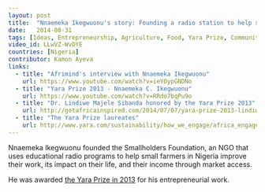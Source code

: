 ```yaml
---
layout: post
title:  "Nnaemeka Ikegwuonu's story: Founding a radio station to help support and educate farmers, and beyond"
date:   2014-08-31
tags: [Ideas, Entrepreneurship, Agriculture, Food, Yara Prize, Communities, TED]
video_id: LLwVZ-WvDYE
countries: [Nigeria]
contributor: Kamon Ayeva
links:
  - title: "Afrimind's interview with Nnaemeka Ikegwuonu"
    url: https://www.youtube.com/watch?v=ieYOypGNDNo
  - title: "Yara Prize 2013 - Nnaemeka C. Ikegwuonu"
    url: https://www.youtube.com/watch?v=RRdo7bqPu9o
  - title: "Dr. Lindiwe Majele Sibanda honored by the Yara Prize 2013"
    url: http://gotafricainspired.com/2014/07/07/yara-prize-2013-lindiwe-majele-sibanda.html
  - title: "The Yara Prize laureates"
    url: http://www.yara.com/sustainability/how_we_engage/africa_engagement/yara_prize/2013_laureates.aspx
---
```


Nnaemeka Ikegwuonu founded the Smallholders Foundation, an NGO that uses educational radio programs to 
help small farmers in Nigeria improve their work, its impact on their life, and their income through market access.

He was awarded [the Yara Prize in 2013](http://www.yara.com/sustainability/how_we_engage/africa_engagement/yara_prize/2013_laureates.aspx) for his entrepreneurial work.
